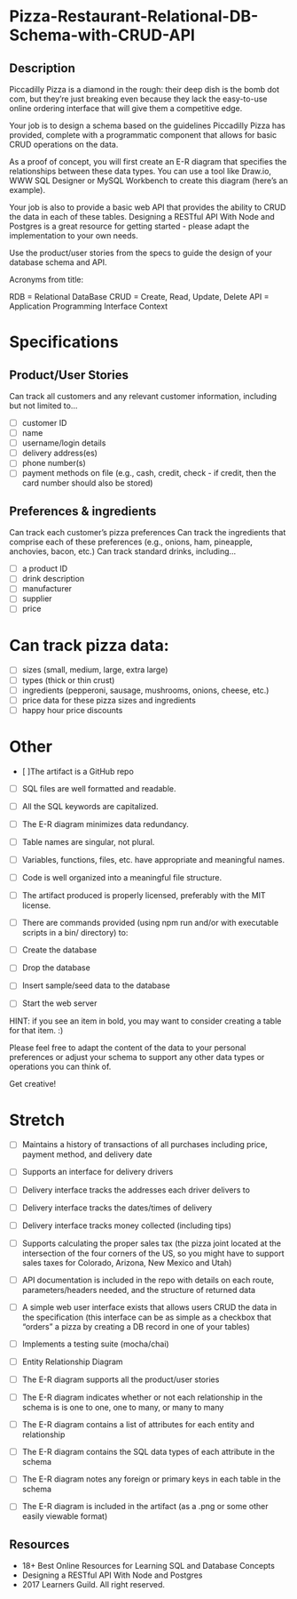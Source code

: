 # Pizza-Restaurant-Relational-DB-Schema-with-CRUD-API

## Description

Piccadilly Pizza is a diamond in the rough: their deep dish is the bomb dot com, but they’re just breaking even because they lack the easy-to-use online ordering interface that will give them a competitive edge.

Your job is to design a schema based on the guidelines Piccadilly Pizza has provided, complete with a programmatic component that allows for basic CRUD operations on the data.

As a proof of concept, you will first create an E-R diagram that specifies the relationships between these data types. You can use a tool like Draw.io, WWW SQL Designer or MySQL Workbench to create this diagram (here’s an example).

Your job is also to provide a basic web API that provides the ability to CRUD the data in each of these tables. Designing a RESTful API With Node and Postgres is a great resource for getting started - please adapt the implementation to your own needs.

Use the product/user stories from the specs to guide the design of your database schema and API.

Acronyms from title:

RDB = Relational DataBase
CRUD = Create, Read, Update, Delete
API = Application Programming Interface
Context


# Specifications

## Product/User Stories

Can track all customers and any relevant customer information, including but not limited to…

 - [ ] customer ID
 - [ ] name
 - [ ] username/login details
 - [ ] delivery address(es)
 - [ ] phone number(s)
 - [ ] payment methods on file (e.g., cash, credit, check - if credit, then the card number should also be stored)
## Preferences & ingredients

 Can track each customer’s pizza preferences
 Can track the ingredients that comprise each of these preferences (e.g., onions, ham, pineapple, anchovies, bacon, etc.)
Can track standard drinks, including…

 - [ ] a product ID
 - [ ] drink description
 - [ ] manufacturer
 - [ ] supplier
 - [ ] price
# Can track pizza data:

 - [ ] sizes (small, medium, large, extra large)
 - [ ] types (thick or thin crust)
 - [ ] ingredients (pepperoni, sausage, mushrooms, onions, cheese, etc.)
 - [ ] price data for these pizza sizes and ingredients
 - [ ] happy hour price discounts
# Other

 - [ ]The artifact is a GitHub repo
 - [ ] SQL files are well formatted and readable.
 - [ ] All the SQL keywords are capitalized.
 - [ ] The E-R diagram minimizes data redundancy.
 - [ ] Table names are singular, not plural.
 - [ ] Variables, functions, files, etc. have appropriate and meaningful names.
 - [ ] Code is well organized into a meaningful file structure.
 - [ ] The artifact produced is properly licensed, preferably with the MIT license.
 - [ ] There are commands provided (using npm run and/or with executable scripts in a bin/ directory) to:

  - [ ] Create the database
  - [ ] Drop the database
  - [ ] Insert sample/seed data to the database
  - [ ] Start the web server
  
HINT: if you see an item in bold, you may want to consider creating a table for that item. :)

Please feel free to adapt the content of the data to your personal preferences or adjust your schema to support any other data types or operations you can think of.

Get creative!

# Stretch

  - [ ] Maintains a history of transactions of all purchases including price, payment method, and delivery date
  - [ ] Supports an interface for delivery drivers
  - [ ] Delivery interface tracks the addresses each driver delivers to
  - [ ] Delivery interface tracks the dates/times of delivery
  - [ ] Delivery interface tracks money collected (including tips)
  - [ ] Supports calculating the proper sales tax (the pizza joint located at the intersection of the four corners of the US, so you might have to support sales taxes for Colorado, Arizona, New Mexico and Utah)
  - [ ] API documentation is included in the repo with details on each route, parameters/headers needed, and the structure of returned data
  - [ ] A simple web user interface exists that allows users CRUD the data in the specification (this interface can be as simple as a checkbox that “orders” a pizza by creating a DB record in one of your tables)
  - [ ] Implements a testing suite (mocha/chai)
  - [ ] Entity Relationship Diagram

  - [ ] The E-R diagram supports all the product/user stories
  - [ ] The E-R diagram indicates whether or not each relationship in the schema is is one to one, one to many, or many to many
  - [ ] The E-R diagram contains a list of attributes for each entity and relationship
  - [ ] The E-R diagram contains the SQL data types of each attribute in the schema
  - [ ] The E-R diagram notes any foreign or primary keys in each table in the schema
  - [ ] The E-R diagram is included in the artifact (as a .png or some other easily viewable format)
## Resources

- 18+ Best Online Resources for Learning SQL and Database Concepts
- Designing a RESTful API With Node and Postgres
- 2017 Learners Guild. All right reserved.
